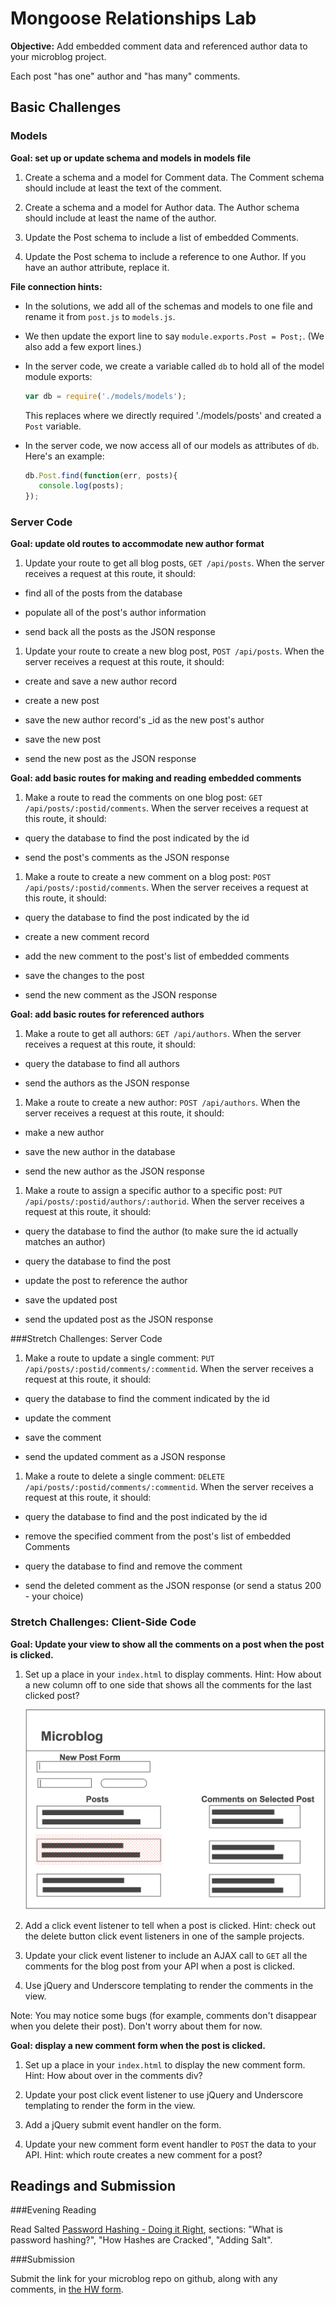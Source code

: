 # Mongoose Relationships Lab

**Objective:** Add embedded comment data and referenced author data to your microblog project.

Each post "has one" author and "has many" comments.

## Basic Challenges

### Models

**Goal: set up or update schema and models in models file**

1. Create a schema and a model for Comment data. The Comment schema should include at least the text of the comment.

1. Create a schema and a model for Author data. The Author schema should include at least the name of the author.

1. Update the Post schema to include a list of embedded Comments.

1. Update the Post schema to include a reference to one Author. If you have an author attribute, replace it.

**File connection hints:**

 * In the solutions, we add all of the schemas and models to one file and rename it from `post.js` to `models.js`.
 
 * We then update the export line to say `module.exports.Post = Post;`. (We also add a few export lines.)
 
 * In the server code, we create a variable called `db` to hold all of the model module exports:
   
   ```js
   var db = require('./models/models');
   ```
   
   This replaces where we directly required './models/posts' and created a `Post` variable.
 
 * In the server code, we now access all of our models as attributes of `db`. Here's an example:

   ```js
   db.Post.find(function(err, posts){
      console.log(posts);
   });
   ```

### Server Code

**Goal: update old routes to accommodate new author format**

1. Update your route to get all blog posts, `GET /api/posts`. When the server receives a request at this route, it should:
 
 * find all of the posts from the database
 
 * populate all of the post's author information
 
 * send back all the posts as the JSON response
 
1. Update your route to create a new blog post,  `POST /api/posts`. When the server receives a request at this route, it should:

  * create and save a new author record
  
  * create a new post
  
  * save the new author record's _id as the new post's author
  
  * save the new post
  
  * send the new post as the JSON response

**Goal: add basic routes for making and reading embedded comments**

1. Make a route to read the comments on one blog post: `GET /api/posts/:postid/comments`. When the server receives a request at this route, it should:

  * query the database to find the post indicated by the id

  * send the post's comments as the JSON response

1. Make a route to create a new comment on a blog post: `POST /api/posts/:postid/comments`.  When the server receives a request at this route, it should:

  * query the database to find the post indicated by the id

  * create a new comment record

  * add the new comment to the post's list of embedded comments
  
  * save the changes to the post

  * send the new comment as the JSON response

**Goal: add basic routes for referenced authors**

1. Make a route to get all authors: `GET /api/authors`. When the server receives a request at this route, it should:

  * query the database to find all authors

  * send the authors as the JSON response

1. Make a route to create a new author: `POST /api/authors`. When the server receives a request at this route, it should:

  * make a new author

  * save the new author in the database

  * send the new author as the JSON response


1. Make a route to assign a specific author to a specific post: `PUT /api/posts/:postid/authors/:authorid`. When the server receives a request at this route, it should:

  * query the database to find the author (to make sure the id actually matches an author)

  * query the database to find the post

  * update the post to reference the author
  
  * save the updated post

  * send the updated post as the JSON response


###Stretch Challenges: Server Code


1. Make a route to update a single comment: `PUT /api/posts/:postid/comments/:commentid`.  When the server receives a request at this route, it should:

  * query the database to find the comment indicated by the id

  * update the comment

  * save the comment

  * send the updated comment as a JSON response

1. Make a route to delete a single comment: `DELETE /api/posts/:postid/comments/:commentid`.  When the server receives a request at this route, it should:

  * query the database to find and the post indicated by the id

  * remove the specified comment from the post's list of embedded Comments

  * query the database to find and remove the comment

  * send the deleted comment as the JSON response (or send a status 200 - your choice)

### Stretch Challenges: Client-Side Code

**Goal: Update your view to show all the comments on a post when the post is clicked.**

1. Set up a place in your `index.html` to display comments.
Hint: How about a new column off to one side that shows all the comments for the last clicked post?

    ![two-column wireframe suggestion](./img/wireframe.png)

1. Add a click event listener to tell when a post is clicked. Hint: check out the delete button click event listeners in one of the sample projects.

1. Update your click event listener to include an AJAX call to `GET` all the comments for the blog post from your API when a post is clicked.

1. Use jQuery and Underscore templating to render the comments in the view.

Note: You may notice some bugs (for example, comments don't disappear when you delete their post). Don't worry about them for now.

**Goal: display a new comment form when the post is clicked.**

1. Set up a place in your `index.html` to display the new comment form. Hint: How about over in the comments div?

1. Update your post click event listener to use jQuery and Underscore templating to render the form in the view.

1. Add a jQuery submit event handler on the form.

1. Update your new comment form event handler to `POST` the data to your API. Hint: which route creates a new comment for a post?


## Readings and Submission

###Evening Reading

Read Salted [Password Hashing - Doing it Right](https://crackstation.net/hashing-security.htm), sections: "What is password hashing?", "How Hashes are Cracked", "Adding Salt".

###Submission

Submit the link for your microblog repo on github, along with any comments, in [the HW form](https://docs.google.com/a/generalassemb.ly/forms/d/14rNXnDaq5X5Rvda-1BRZCl9YmkOoZzf7oxGBEZG_YJE/viewform).
